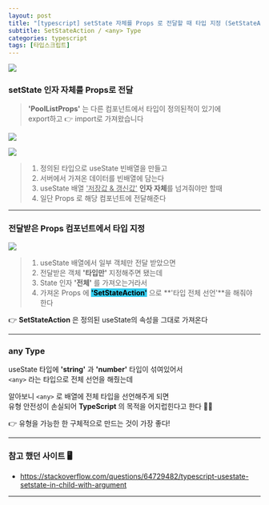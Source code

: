 ```yaml
---
layout: post
title: "[typescript] setState 자체를 Props 로 전달할 때 타입 지정 (SetStateAction)"
subtitle: SetStateAction / <any> Type
categories: typescript
tags: [타입스크립트]
---
```


![](https://velog.velcdn.com/images/-__-/post/0173722d-0fbd-40cb-9a1c-eb1b90a93b07/image.png)

### setState 인자 자체를 Props로 전달

> **'PoolListProps'** 는 다른 컴포넌트에서 타입이 정의된적이 있기에<br>
> export하고 👉 import로 가져왔습니다

![](https://velog.velcdn.com/images/-__-/post/1f62afd2-63f0-46d2-ba7a-339171f2874b/image.png)

![](https://velog.velcdn.com/images/-__-/post/964dd76b-3ded-42e7-8ebd-da5e147a1e03/image.png)

> 1. 정의된 타입으로 useState 빈배열을 만들고
> 2. 서버에서 가져온 데이터를 빈배열에 담는다
> 3. useState 배열 <u>'저장값 & 갱신값'</u> **인자 자체**를 넘겨줘야만 할때
> 4. 일단 Props 로 해당 컴포넌트에 전달해준다

---

### 전달받은 Props 컴포넌트에서 타입 지정

![](https://velog.velcdn.com/images/-__-/post/d7750007-e324-4aed-bc81-ebd4fc73c737/image.png)

> 1. useState 배열에서 일부 객체만 전달 받았으면
> 2. 전달받은 객체 **'타입만'** 지정해주면 됐는데
> 3. State 인자 **'전체'** 를 가져오는거라서
> 4. 가져온 Props 에 <span style="background-color:#34CDEF; color:#000;">**'SetStateAction'**</span> 으로 **'타입 전체 선언'**을 해줘야 한다

👉 **SetStateAction** 은 정의된 useState의 속성을 그대로 가져온다

---

### any Type

useState 타입에 **'string'** 과 **'number'** 타입이 섞여있어서<br>
`<any>` 라는 타입으로 전체 선언을 해줬는데

알아보니 `<any>` 로 배열에 전체 타입을 선언해주게 되면<br>
유형 안전성이 손실되어 **TypeScript** 의 목적을 어지럽힌다고 한다 😵‍💫

👉 유형을 가능한 한 구체적으로 만드는 것이 가장 좋다!

---

### 참고 했던 사이트 🖥

- <https://stackoverflow.com/questions/64729482/typescript-usestate-setstate-in-child-with-argument>

---
